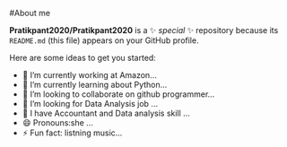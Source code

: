 #About me


**Pratikpant2020/Pratikpant2020** is a ✨ _special_ ✨ repository because its `README.md` (this file) appears on your GitHub profile.

Here are some ideas to get you started:

- 🔭 I’m currently working at Amazon...
- 🌱 I’m currently learning about Python...
- 👯 I’m looking to collaborate on github programmer...
- 🤔 I’m looking for Data Analysis job ...
- 💬 I have Accountant and Data analysis skill ...
-  😄 Pronouns:she ...
- ⚡ Fun fact: listning music...
